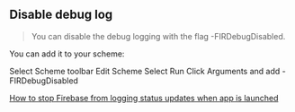 ## Disable debug log

> You can disable the debug logging with the flag -FIRDebugDisabled.

You can add it to your scheme:

Select Scheme toolbar
Edit Scheme
Select Run
Click Arguments and add -FIRDebugDisabled

[How to stop Firebase from logging status updates when app is launched](https://stackoverflow.com/questions/37311089/how-to-stop-firebase-from-logging-status-updates-when-app-is-launched)

